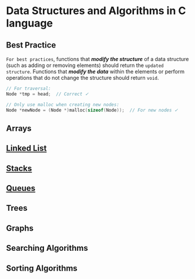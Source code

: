 # Data Structures and Algorithms in C language

## Best Practice

`For best practices`, functions that **_modify the structure_** of a data structure (such as adding or removing elements) should return the `updated structure`. Functions that **_modify the data_** within the elements or perform operations that do not change the structure should return `void`.

```c
// For traversal:
Node *tmp = head;  // Correct ✓

// Only use malloc when creating new nodes:
Node *newNode = (Node *)malloc(sizeof(Node));  // For new nodes ✓
```

## Arrays

## [Linked List](./LinkedList)

## [Stacks](./stack/)

## [Queues](./queues/)

## Trees

## Graphs

## Searching Algorithms

## Sorting Algorithms
